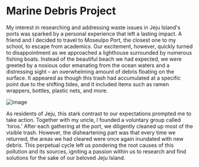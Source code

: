 # Marine Debris Project

My interest in researching and addressing waste issues in Jeju Island's ports was sparked by a personal experience that left a lasting impact. A friend and I decided to travel to Moseulpo Port, the closest one to my school, to escape from academics. Our excitement, however, quickly turned to disappointment as we approached a lighthouse surrounded by numerous fishing boats. Instead of the beautiful beach we had expected, we were greeted by a noxious odor emanating from the ocean waters and a distressing sight – an overwhelming amount of debris floating on the surface. It appeared as though this trash had accumulated at a specific point due to the shifting tides, and it included items such as ramen wrappers, bottles, plastic nets, and more. 

![image](https://github.com/jooninso/marinedebris/assets/57797647/dcf52d7f-9d17-4105-b999-4da6d4f5820c)

As residents of Jeju, this stark contrast to our expectations prompted me to take action. Together with my uncle, I founded a voluntary group called 'hiros.' After each gathering at the port, we diligently cleaned up most of the visible trash. However, the disheartening part was that every time we returned, the areas we had cleared were once again inundated with new debris. This perpetual cycle left us pondering the root causes of this pollution and its sources, igniting a passion within us to research and find solutions for the sake of our beloved Jeju Island.

